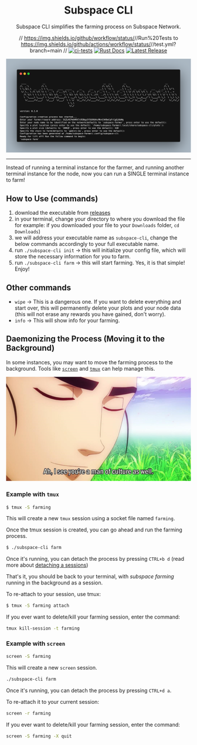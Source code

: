 <div align="center">

# Subspace CLI

Subspace CLI simplifies the farming process on Subspace Network.

// https://img.shields.io/github/workflow/status/<user>/<repo>/Run%20Tests
to
   https://img.shields.io/github/actions/workflow/status/<user>/<repo>/test.yml?branch=main
//
[![ci-tests](https://img.shields.io/github/actions/workflow/status/subspace/subspace-cli/ci-tests.yml?branch=main&label=CI&logo=github&style=for-the-badge)](https://github.com/subspace/subspace-cli/actions/workflows/ci-tests.yml)
[![Rust Docs](https://img.shields.io/github/actions/workflow/status/subspace/subspace-cli/rustdoc.yml?branch=main&label=RUST-DOCS&logo=github&style=for-the-badge)](https://github.com/subspace/subspace-cli/actions/workflows/rustdoc.yml)
[![Latest Release](https://img.shields.io/github/v/release/subspace/subspace-cli?include_prereleases&logo=github&style=for-the-badge)](https://github.com/subspace/subspace-cli/releases)

![prompt](images/subspace-cli-prompt.png)

</div>

---

Instead of running a terminal instance for the farmer, and running another terminal instance for the node, now you can run a SINGLE terminal instance to farm!

## How to Use (commands)

1. download the executable from [releases](https://github.com/subspace/subspace-cli/releases)
2. in your terminal, change your directory to where you download the file for example: if you downloaded your file to your `Downloads` folder, `cd Downloads`)
3. we will address your executable name as `subspace-cli`, change the below commands accordingly to your full executable name.
3. run `./subspace-cli init` -> this will initialize your config file, which will store the necessary information for you to farm.
4. run `./subspace-cli farm` -> this will start farming. Yes, it is that simple! Enjoy!

## Other commands

- `wipe` -> This is a dangerous one. If you want to delete everything and start over, this will permanently delete your plots and your node data (this will not erase any rewards you have gained, don't worry).
- `info` -> This will show info for your farming.

## Daemonizing the Process (Moving it to the Background)

In some instances, you may want to move the farming process to the background. Tools like [`screen`](https://www.gnu.org/software/screen/manual/screen.html) and [`tmux`](https://github.com/tmux/tmux) can help manage this.

![Alt text](images/culture.jpeg)

### Example with `tmux`

```sh
$ tmux -S farming
```

This will create a new `tmux` session using a socket file named `farming`.

Once the tmux session is created, you can go ahead and run the farming process.

```sh
$ ./subspace-cli farm
```

Once it's running, you can detach the process by pressing `CTRL+b d` (read more about [detaching a sessions](https://linuxhint.com/detach-session-tmux/))

That's it, you should be back to your terminal, with *subspace farming* running in the background as a session.

To re-attach to your session, use tmux:

```sh
$ tmux -S farming attach
```

If you ever want to delete/kill your farming session, enter the command:

```sh
tmux kill-session -t farming
```

### Example with `screen`


```sh
screen -S farming
```

This will create a new `screen` session.

```sh
./subspace-cli farm
```

Once it's running, you can detach the process by pressing `CTRL+d a`.

To re-attach it to your current session:

```sh
screen -r farming
```

If you ever want to delete/kill your farming session, enter the command:

```sh
screen -S farming -X quit
```
